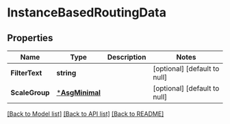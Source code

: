 # InstanceBasedRoutingData

## Properties
Name | Type | Description | Notes
------------ | ------------- | ------------- | -------------
**FilterText** | **string** |  | [optional] [default to null]
**ScaleGroup** | [***AsgMinimal**](ASGMinimal.md) |  | [optional] [default to null]

[[Back to Model list]](../README.md#documentation-for-models) [[Back to API list]](../README.md#documentation-for-api-endpoints) [[Back to README]](../README.md)

